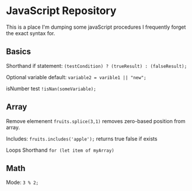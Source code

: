 # JavaScript Repository
This is a place I'm dumping some javaScript procedures I frequently forget the exact syntax for.

## Basics
Shorthand if statement: `(testCondition) ? (trueResult) : (falseResult);`

Optional variable default:  `variable2 = varible1 || "new";`

isNumber test  `!isNan(someVariable);` 

## Array
Remove elemenent `fruits.splice(3,1)` removes zero-based position from array.

Includes: `fruits.includes('apple');` returns true false if exists

Loops Shorthand `for (let item of myArray)`

## Math
Mode:  `3 % 2;`
